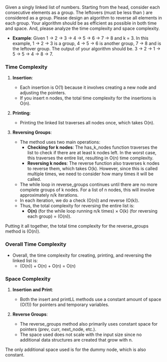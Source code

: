 Given a singly linked list of numbers. Starting from the head, consider each consecutive elements as a group. The leftovers (must be less than ) are considered as a group. Please design an algorithm to reverse all elements in each group. Your algorithm should be as efficient as possible in both time and space. And, please analyze the time complexity and space complexity.

- **Example**: Given 1 → 2 → 3 → 4 → 5 → 6 → 7 → 8 and k = 3. In this example, 1 → 2 → 3 is a group, 4 → 5 → 6 is another group, 7 → 8 and is the leftover group. The output of your algorithm should be. 3 → 2 → 1 → 5 → 5 → 4 → 8 → 7.

### Time Complexity

1. **Insertion**:

   - Each insertion is O(1) because it involves creating a new node and adjusting the pointers.
   - If you insert n nodes, the total time complexity for the insertions is O(n).

2. **Printing**:

   - Printing the linked list traverses all nodes once, which takes O(n).

3. **Reversing Groups**:

   - The method uses two main operations:
     - **Checking for k nodes**: The has_k_nodes function traverses the list to check if there are at least k nodes left. In the worst case, this traverses the entire list, resulting in O(n) time complexity.
     - **Reversing k nodes**: The reverse function also traverses k nodes to reverse them, which takes O(k). However, since this is called multiple times, we need to consider how many times it will be called.
   - The while loop in reverse_groups continues until there are no more complete groups of k nodes. For a list of n nodes, this will involve approximately n/k iterations.
   - In each iteration, we do a check (O(n)) and reverse (O(k)).
   - Thus, the total complexity for reversing the entire list is:
     - **O(n)** (for the while loop running n/k times) × O(k) (for reversing each group) = (O(n)).

Putting it all together, the total time complexity for the reverse_groups method is (O(n)).

### Overall Time Complexity

- Overall, the time complexity for creating, printing, and reversing the linked list is:
  - (O(n)) + O(n) + O(n) = O(n)

### Space Complexity

1. **Insertion and Print**:

   - Both the insert and printLL methods use a constant amount of space (O(1)) for pointers and temporary variables.

2. **Reverse Groups**:

   - The reverse_groups method also primarily uses constant space for pointers (prev, curr, next_node, etc.).
   - The space used does not scale with the input size since no additional data structures are created that grow with n.

The only additional space used is for the dummy node, which is also constant.
